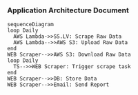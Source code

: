 ### Application Architecture Document


```mermaid
sequenceDiagram
loop Daily
  AWS Lambda->>SS.LV: Scrape Raw Data
  AWS Lambda-->>AWS S3: Upload Raw Data
end
WEB Scraper-->>AWS S3: Download Raw Data
loop Daily
  TS-->>WEB Scraper: Trigger scrape task
end
WEB Scraper-->>DB: Store Data
WEB Scraper-->>Email: Send Report

```
